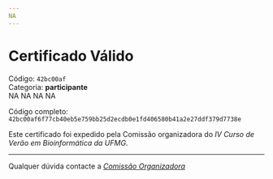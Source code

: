 ```yaml
---
NA
---
```


# Certificado Válido

Código: `42bc00af`<br>
Categoria: **participante**<br>
NA
NA
NA
NA


Código completo: `42bc00af6f77cb40eb5e759bb25d2ecdb0e1fd406580b41a2e27ddf379d7738e`


Este certificado foi expedido pela Comissão organizadora do *IV Curso de Verão em Bioinformática da UFMG*.

----

Qualquer dúvida contacte a [_Comissão Organizadora_](<mailto:cursobioinfoufmg@gmail.com$subject=[Certificados]>)

